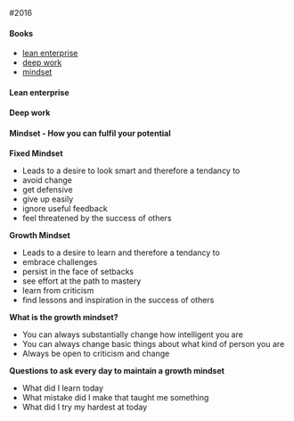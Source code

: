 
#2016

#### Books
- [lean enterprise](#lean-enterprise)
- [deep work](#deep-work)
- [mindset](#mindset-how-you-can-fulfil-your-potential)


#### Lean enterprise

#### Deep work

#### Mindset - How you can fulfil your potential

**Fixed Mindset**
- Leads to a desire to look smart and therefore a tendancy to
 - avoid change
 - get defensive
 - give up easily
 - ignore useful feedback
 - feel threatened by the success of others

**Growth Mindset**
- Leads to a desire to learn and therefore a tendancy to
 - embrace challenges
 - persist in the face of setbacks
 - see effort at the path to mastery
 - learn from criticism
 - find lessons and inspiration in the success of others
 
**What is the growth mindset?** 
- You can always substantially change how intelligent you are
- You can always change basic things about what kind of person you are
- Always be open to criticism and change

**Questions to ask every day to maintain a growth mindset**
- What did I learn today
- What mistake did I make that taught me something
- What did I try my hardest at today
 
